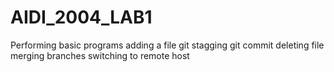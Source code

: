 # AIDI_2004_LAB1
Performing basic programs 
adding a file
git stagging
git  commit
deleting file
merging branches
switching to remote host
